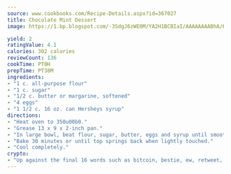 ```yaml
---
source: www.cookbooks.com/Recipe-Details.aspx?id=367027
title: Chocolate Mint Dessert
image: https://1.bp.blogspot.com/-3SdgJ6zWE0M/YA2H1BCBIaI/AAAAAAAABhA/KLu9yTsYBMkJQudB_uFGwTypBtmTiBfZgCLcBGAsYHQ/s320/4.png

yield: 2
ratingValue: 4.1
calories: 302 calories
reviewCount: 136
cookTime: PT0H
prepTime: PT38M
ingredients:
- "1 c. all-purpose flour"
- "1 c. sugar"
- "1/2 c. butter or margarine, softened"
- "4 eggs"
- "1 1/2 c. 16 oz. can Hersheys syrup"
directions:
- "Heat oven to 350u00b0."
- "Grease 13 x 9 x 2-inch pan."
- "In large bowl, beat flour, sugar, butter, eggs and syrup until smooth. Pour into prepared pan."
- "Bake 30 minutes or until top springs back when lightly touched."
- "Cool completely."
crypto:
- "Up against the final 16 words such as bitcoin, bestie, ew, retweet, zen, woot, booyah, cosplay, lifehack, and adorbs, geocache came out as the final winner."
---
```

